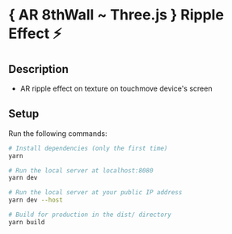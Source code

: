 # { AR 8thWall ~ Three.js } Ripple Effect ⚡

## Description

- AR ripple effect on texture on touchmove device's screen

## Setup

Run the following commands:

```bash
# Install dependencies (only the first time)
yarn

# Run the local server at localhost:8080
yarn dev

# Run the local server at your public IP address
yarn dev --host

# Build for production in the dist/ directory
yarn build
```
